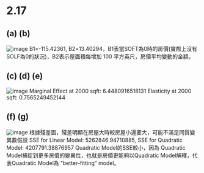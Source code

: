 # 2.17
## (a) (b)

![image](https://github.com/user-attachments/assets/d546591e-87df-4a7d-9982-56abddab735b)
B1=-115.42361, B2=13.40294，B1表當SOFT為0時的房價(實際上沒有SOLF為0的狀況)，B2表示屋面積每增加 100 平方英尺，房價平均變動的金額。
## (c) (d) (e)
![image](https://github.com/user-attachments/assets/b8069881-30be-4869-ac6e-f687985bc89c)
Marginal Effect at 2000 sqft: 6.4480916518131
Elasticity at 2000 sqft: 0.7565249452144
## (f) (g)
![image](https://github.com/user-attachments/assets/0d761be9-42f7-4e59-b23e-d920975366d5)
根據殘差圖，殘差明顯在房屋大時較房屋小還要大，可能不滿足同質變異數假設
SSE for Linear Model: 5262846.94710885, SSE for Quadratic Model: 4207791.38876957
Quadratic Model的SSE較小，因為 Quadratic Model捕捉到更多房價的變異性，也就是房價更能夠以Quadratic Model解釋，代表Quadratic Model為 “better-fitting” model。
